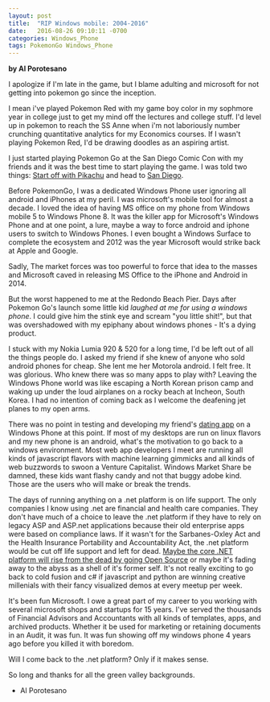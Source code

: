 ```yaml
---
layout: post
title:  "RIP Windows mobile: 2004-2016"
date:   2016-08-26 09:10:11 -0700
categories: Windows_Phone
tags: PokemonGo Windows_Phone
---
```

**by Al Porotesano**

I apologize if I'm late in the game, but I blame adulting and microsoft for not getting into pokemon go since the inception.

I mean i've played Pokemon Red with my game boy color in my sophmore year in college just to get my mind off the lectures and college stuff. I'd level up in pokemon to reach the SS Anne when i'm not laboriously number crunching quantitative analytics for my Economics courses. If I wasn't playing Pokemon Red, I'd be drawing doodles as an aspiring artist.

I just started playing Pokemon Go at the San Diego Comic Con with my friends and it was the best time to start playing the game. I was told two things: [Start off with Pikachu](http://www.wired.co.uk/article/how-to-play-pokemon-go-pikachu-tips) and head to [San Diego](http://www.businessinsider.com/pokemon-go-niantic-san-diego-comic-con-2016-2016-7).

Before PokemonGo, I was a dedicated Windows Phone user ignoring all android and iPhones at my peril. I was microsoft's mobile tool for almost a decade. I loved the idea of having MS office on my phone from Windows mobile 5 to Windows Phone 8. It was the killer app for Microsoft's Windows Phone and at one point, a lure, maybe a way to force android and iphone users to switch to Windows Phones. I even bought a Windows Surface to complete the ecosystem and 2012 was the year Microsoft would strike back at Apple and Google. 

Sadly, The market forces was too powerful to force that idea to the masses and Microsoft caved in releasing MS Office to the iPhone and Android in 2014.

But the worst happened to me at the Redondo Beach Pier. Days after Pokemon Go's launch some little kid *laughed at me for using a windows phone*. I could give him the stink eye and scream "you little shit!", but that was overshadowed with my epiphany about windows phones - It's a dying product.

I stuck with my Nokia Lumia 920 & 520 for a long time, I'd be left out of all the things people do. I asked my friend if she knew of anyone who sold android phones for cheap. She lent me her Motorola android. I felt free. It was glorious. Who knew there was so many apps to play with? Leaving the Windows Phone world was like escaping a North Korean prison camp and waking up under the loud airplanes on a rocky beach at Incheon, South Korea. I had no intention of coming back as I welcome the deafening jet planes to my open arms.

There was no point in testing and developing my friend's [dating app](http://www.cuddli.com) on a Windows Phone at this point. If most of my desktops are run on linux flavors and my new phone is an android, what's the motivation to go back to a windows environment. Most web app developers I meet are running all kinds of javascript flavors with machine learning gimmicks and all kinds of web buzzwords to swoon a Venture Capitalist. Windows Market Share be damned, these kids want flashy candy and not that buggy adobe kind. Those are the users who will make or break the trends.

The days of running anything on a .net platform is on life support. The only companies I know using .net are financial and health care companies. They don't have much of a choice to leave the .net platform if they have to rely on legacy ASP and ASP.net applications because their old enterprise apps were based on compliance laws. If it wasn't for the Sarbanes-Oxley Act and the Health Insurance Portability and Accountability Act, the .net platform would be cut off life support and left for dead. [Maybe the core .NET platform will rise from the dead by going Open Source](https://github.com/Microsoft/dotnet) or maybe it's fading away to the abyss as a shell of it's former self. It's not really exciting to go back to cold fusion and c# if javascript and python are winning creative millenials with their fancy visualized demos at every meetup per week.

It's been fun Microsoft. I owe a great part of my career to you working with several microsoft shops and startups for 15 years. I've served the thousands of Financial Advisors and Accountants with all kinds of templates, apps, and archived products. Whether it be used for marketing or retaining documents in an Audit, it was fun. It was fun showing off my windows phone 4 years ago before you killed it with boredom.

Will I come back to the .net platform? Only if it makes sense.

So long and thanks for all the green valley backgrounds.

- Al Porotesano
